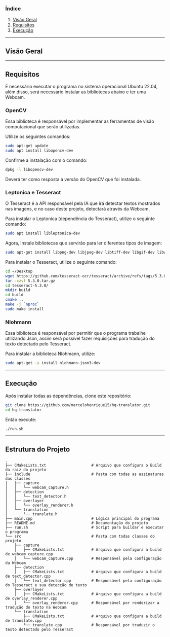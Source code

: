 ### Índice
1. [Visão Geral](#visão-geral)
2. [Requisitos](#requisitos)
3. [Execução](#execução)

---

## Visão Geral

---

## Requisitos

É necessário executar o programa no sistema operacional Ubuntu 22.04, além disso, será necessário instalar as bibliotecas abaixo e ter uma Webcam.

### OpenCV

Essa biblioteca é responsável por implementar as ferramentas de visão computacional que serão utilizadas.

Utilize os seguintes comandos:

```bash
sudo apt-get update
sudo apt install libopencv-dev
```

Confirme a instalação com o comando:

```bash
dpkg -l libopencv-dev
```
Deverá ter como resposta a versão do OpenCV que foi instalada.

### Leptonica e Tesseract
O Tesseract é a API responsável pela IA que irá detectar textos mostrados nas imagens, e no caso deste projeto, detectará através da Webcam.

Para instalar o Leptonica (dependência do Tesseract), utilize o seguinte comando:

```bash
sudo apt install libleptonica-dev
```

Agora, instale bibliotecas que servirão para ler diferentes tipos de imagem:

```bash
sudo apt-get install libpng-dev libjpeg-dev libtiff-dev libgif-dev libwebp-dev libopenjp2-7-dev zlib1g-dev
```

Para instalar o Tesseract, utilize o seguinte comando:

```bash
cd ~/Desktop
wget https://github.com/tesseract-ocr/tesseract/archive/refs/tags/5.3.0.tar.gz
tar -xzvf 5.3.0.tar.gz 
cd tesseract-5.3.0/
mkdir build
cd build
cmake ..
make -j `nproc`
sudo make install
```

### Nlohmann
Essa biblioteca é responsável por permitir que o programa trabalhe utilizando Json, assim será possível fazer requisições para tradução do texto detectado pelo Tesseract.

Para instalar a biblioteca Nlohmann, utilize:

```bash
sudo apt-get -y install nlohmann-json3-dev
```

---

## Execução

Após instalar todas as dependências, clone este repositório:

```bash
git clone https://github.com/marcelohenrique15/hq-translator.git
cd hq-translator
```

Então execute:

```bash
./run.sh
```

---

## Estrutura do Projeto

```
.
├── CMakeLists.txt                    # Arquivo que configura o Build da raiz do projeto
├── include                           # Pasta com todas as assinaturas das classes
│   ├── capture
│   │   └── webcam_capture.h           
│   ├── detection
│   │   └── text_detector.h            
│   ├── overlayer
│   │   └── overlay_renderer.h
│   └── translation
│       └── translate.h
├── main.cpp                          # Lógica principal do programa
├── README.md                         # Documentação do projeto                 
├── run.sh                            # Script para buildar e executar o programa
└── src                               # Pasta com todas classes do projeto
    ├── capture
    │   ├── CMakeLists.txt            # Arquivo que configura a build de webcam_capture.cpp
    │   └── webcam_capture.cpp        # Responsável pela configuração da Webcam
    ├── detection
    │   ├── CMakeLists.txt            # Arquivo que configura a build de text_detector.cpp
    │   └── text_detector.cpp         # Responsável pela configuração do Tesseract e sua detecção de texto
    ├── overlayer
    │   ├── CMakeLists.txt            # Arquivo que configura a build de overlay_renderer.cpp
    │   └── overlay_renderer.cpp      # Responsável por renderizar a tradução do texto na Webcam
    └── translation
        ├── CMakeLists.txt            # Arquivo que configura a build de translate.cpp
        └── translate.cpp             # Responsável por traduzir o texto detectado pelo Tesseract
```